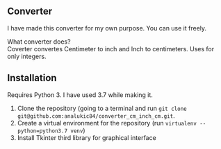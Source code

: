 ## Converter 

I have made this converter for my own purpose. You can use it freely.

What converter does?  
Coverter convertes Centimeter to inch and Inch to centimeters. Uses for only integers.


## Installation

Requires Python 3. I have used 3.7 while making it.

1. Clone the repository (going to a terminal and run `git clone git@github.com:analukic84/converter_cm_inch_cm.git`.
2. Create a virtual environment for the repository (run `virtualenv --python=python3.7 venv`)
3. Install Tkinter third library for graphical interface
